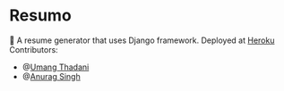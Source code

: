 # Resumo
📃 A resume generator that uses Django framework.
Deployed at <a href="https://createresumo.herokuapp.com/">Heroku</a>
Contributors: 
<ul>
  <li>@<a href="https://github.com/thadaniumang/">Umang Thadani</a></li>
  <li>@<a href="https://github.com/heyanurag">Anurag Singh</a></li>
</ul>
